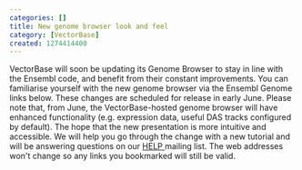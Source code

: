 ```yaml
---
categories: []
title: New genome browser look and feel
category: [VectorBase]
created: 1274414400
---
```

VectorBase will soon be updating its Genome Browser to stay in line with the Ensembl code, and benefit from their constant improvements. You can familiarise yourself with the new genome browser via the Ensembl Genome links below. These changes are scheduled for release in early June. Please note that, from June, the VectorBase-hosted genome browser will have enhanced functionality (e.g. expression data, useful DAS tracks configured by default).
The hope that the new presentation is more intuitive and accessible. We will help you go through the change with a new tutorial and will be answering questions on our <a href="mailto: info@vectorbase.org"> HELP </a> mailing list. The web addresses won't change so any links you bookmarked will still be valid.
</p>
